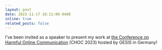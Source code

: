 ```yaml
---
layout: post
date: 2023-11-17 16:11:00-0400
inline: true
related_posts: false
---
```


I've been invited as a speaker to present my work at <a href="https://www.gesis.org/en/research/conferences/gesis-conferences/conference-on-harmful-online-communication-choc2023#:~:text=This%20conference%20seeks%20to%20bring,related%20to%20harmful%20online%20communication.">the Conference on Harmful Online Communication</a> (CHOC 2023) hosted by GESIS in Germany!